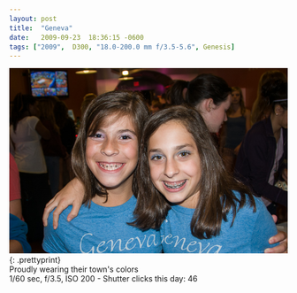 ```yaml
---
layout: post
title:  "Geneva"
date:   2009-09-23  18:36:15 -0600
tags: ["2009",  D300, "18.0-200.0 mm f/3.5-5.6", Genesis]
---
```

![:title](/images/2009/2009_0923_DSC2363.jpg)
{: .prettyprint}  
Proudly wearing their town's colors  
1/60 sec, f/3.5, ISO 200 - Shutter clicks this day: 46